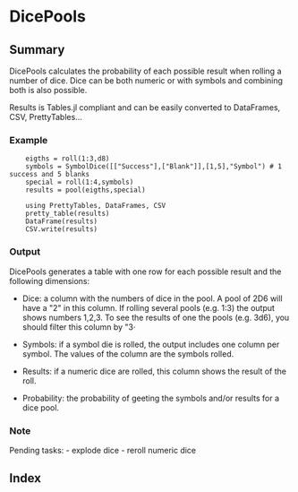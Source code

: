 # DicePools

## Summary

DicePools calculates the probability of each possible result when rolling a number of dice. Dice can be both numeric or with symbols and combining both is also possible.

Results is Tables.jl compliant and can be easily converted to DataFrames, CSV, PrettyTables...

### Example 
```
    eigths = roll(1:3,d8)
    symbols = SymbolDice([["Success"],["Blank"]],[1,5],"Symbol") # 1 success and 5 blanks
    special = roll(1:4,symbols)
    results = pool(eigths,special)

    using PrettyTables, DataFrames, CSV
    pretty_table(results)
    DataFrame(results)
    CSV.write(results)
```

### Output 

DicePools generates a table with one row for each possible result and the following dimensions:

- Dice: a column with the numbers of dice in the pool. A pool of 2D6 will have a "2" in this column. If rolling several pools (e.g. 1:3) the output shows numbers 1,2,3. To see the results of one the pools (e.g. 3d6), you should filter this column by "3·

- Symbols: if a symbol die is rolled, the output includes one column per symbol. The values of the column are the symbols rolled. 

- Results: if a numeric dice are rolled, this column shows the result of the roll.

- Probability: the probability of geeting the symbols and/or results for a dice pool.


### Note
Pending tasks:
    - explode dice
    - reroll numeric dice

## Index

```@index
```